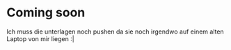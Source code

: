 # Coming soon

Ich muss die unterlagen noch pushen da sie noch irgendwo auf einem alten Laptop von mir liegen :|